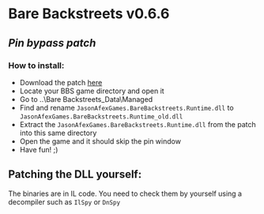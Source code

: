 # Bare Backstreets v0.6.6
## _Pin bypass patch_

### How to install:

- Download the patch [here](https://github.com/OpenYiffGames/BareBackstreets/releases/v0.6.8)
- Locate your BBS game directory and open it
- Go to ..\Bare Backstreets_Data\Managed
- Find and rename `JasonAfexGames.BareBackstreets.Runtime.dll` to `JasonAfexGames.BareBackstreets.Runtime_old.dll`
- Extract the `JasonAfexGames.BareBackstreets.Runtime.dll` from the patch into this same directory
- Open the game and it should skip the pin window
- Have fun! ;)

## Patching the DLL yourself:
The binaries are in IL code. You need to check them by yourself using a decompiler such as `IlSpy` or `DnSpy`

